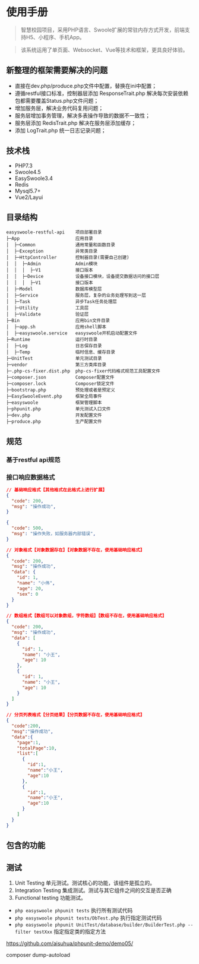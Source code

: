 # 使用手册

> 智慧校园项目，采用PHP语言、Swoole扩展的常驻内存方式开发，前端支持H5、小程序、手机App。

> 该系统运用了单页面、Websocket、Vue等技术和框架，更具良好体验。

## 新整理的框架需要解决的问题

- 直接在dev.php/produce.php文件中配置，替换在ini中配置；
- 遵循restful接口标准，控制器层添加 ResponseTrait.php 解决每次安装依赖包都需要覆盖Status.php文件问题；
- 增加服务层，解决业务代码复用问题；
- 服务层增加事务管理，解决多表操作导致的数据不一致性；
- 服务层添加 RedisTrait.php 解决在服务层添加缓存；
- 添加 LogTrait.php 统一日志记录问题；

## 技术栈

- PHP7.3
- Swoole4.5
- EasySwoole3.4
- Redis
- Mysql5.7+
- Vue2/Layui

## 目录结构

~~~
easyswoole-restful-api    项目部署目录
├─App                     应用目录
│  ├─Common               通用常量和函数目录
│  ├─Exception            异常类目录
│  ├─HttpController       控制器目录(需要自己创建)
│  │  ├─Admin             Admin模块
│  │  │  ├─V1             接口版本
│  │  ├─Device            设备接口模块，设备提交数据访问的接口层
│  │  │  ├─V1             接口版本
│  ├─Model                数据库模型层
│  ├─Service              服务层，复杂的业务处理写到这一层
│  ├─Task                 异步Task任务处理层
│  ├─Utility              工具层
│  ├─Validate             验证层
├─Bin                     应用bin文件目录
│  ├─app.sh               应用shell脚本
│  ├─easyswoole.service   easyswoole开机启动配置文件
├─Runtime                 运行时目录
│  ├─Log                  日志保存目录
│  ├─Temp                 临时信息、缓存目录
├─UnitTest                单元测试目录
├─vendor                  第三方类库目录
├─.php-cs-fixer.dist.php  php-cs-fixer代码格式规范工具配置文件
├─composer.json           Composer配置文件
├─composer.lock           Composer锁定文件
├─bootstrap.php           预处理或者是预定义
├─EasySwooleEvent.php     框架全局事件
├─easyswoole              框架管理脚本
├─phpunit.php             单元测试入口文件
├─dev.php                 开发配置文件
├─produce.php             生产配置文件
~~~

## 规范

### 基于restful api规范

### 接口响应数据格式

```json
// 基础响应格式【其他格式在此格式上进行扩展】
{
  "code": 200,
  "msg": "操作成功",
}

{
  "code": 500,
  "msg": "操作失败，如服务器内部错误",
}

// 对象格式【对象数据存在】【对象数据不存在，使用基础响应格式】
{
  "code": 200,
  "msg": "操作成功",
  "data": {
    "id": 1,
    "name": "小伟",
    "age": 20,
    "sex": 0
  }
}

// 数组格式【数组可以对象数组，字符数组】【数组不存在，使用基础响应格式】
{
  "code": 200,
  "msg": "操作成功",
  "data": [
    {
      "id": 1,
      "name": "小王",
      "age": 10
    },
    {
      "id": 1,
      "name": "小王",
      "age": 10
    }
  ]
}

// 分页列表格式【分页结果】【分页数据不存在，使用基础响应格式】
{
  "code":200,
  "msg":"操作成功",
  "data":{
    "page":1,
    "totalPage":10,
    "list":[
      {
        "id":1,
        "name":"小王",
        "age":10
      },
      {
        "id":1,
        "name":"小王",
        "age":10
      }
    ]
  }
}

```

## 包含的功能


## 测试

1. Unit Testing 单元测试。测试核心的功能，该组件是孤立的。
2. Integration Testing 集成测试。测试与其它组件之间的交互是否正确
3. Functional testing 功能测试。

* `php easyswoole phpunit tests` 执行所有测试代码
* `php easyswoole phpunit tests/DbTest.php` 执行指定测试代码
* `php easyswoole phpunit UnitTest/database/builder/BuilderTest.php --filter testXxx` 指定指定类的指定方法


https://github.com/aisuhua/phpunit-demo/demo05/

composer dump-autoload
